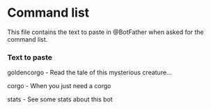 # Command list
This file contains the text to paste in \@BotFather when asked for the command list.

### Text to paste

goldencorgo - Read the tale of this mysterious creature...

corgo - When you just need a corgo

stats - See some stats about this bot
